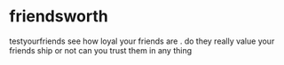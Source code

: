 friendsworth
============

testyourfriends see how loyal your friends are . do they really value your friends ship or not can you trust them in any thing
